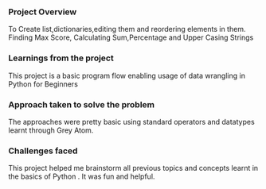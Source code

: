 ### Project Overview

 To Create list,dictionaries,editing them and reordering elements in them.
Finding Max Score, Calculating Sum,Percentage and Upper Casing Strings


### Learnings from the project

 This project is a basic program flow enabling usage of data wrangling in Python for Beginners


### Approach taken to solve the problem

 The approaches were pretty basic using standard operators and datatypes learnt through Grey Atom.


### Challenges faced

 This project helped me brainstorm all previous topics and concepts learnt in the basics of Python . It was fun and helpful.


